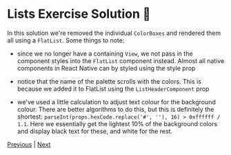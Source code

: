 # Lists Exercise Solution 👀

In this solution we're removed the individual `ColorBoxes` and rendered them all using a `FlatList`. Some things to note:

- since we no longer have a containing `View`, we not pass in the component styles into the `FlatList` component instead. Almost all native components in React Native can by styled using the style prop

- notice that the name of the palette scrolls with the colors. This is because we added it to FlatList using the `ListHeaderComponent` prop

- we've used a little calculation to adjust text colour for the background colour. There are better algorithms to do this, but this is definitely the shortest: `parseInt(props.hexCode.replace('#', ''), 16) > 0xffffff / 1.1`. Here we essentially get the lightest 10% of the background colors and display black text for these, and white for the rest.

[Previous](./14.lists-exercise.md) | [Next](./15.lists-exercise-solution.md)
